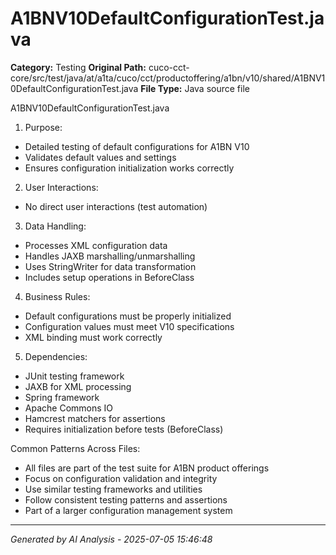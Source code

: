 # A1BNV10DefaultConfigurationTest.java

**Category:** Testing
**Original Path:** cuco-cct-core/src/test/java/at/a1ta/cuco/cct/productoffering/a1bn/v10/shared/A1BNV10DefaultConfigurationTest.java
**File Type:** Java source file

A1BNV10DefaultConfigurationTest.java
1. Purpose:
- Detailed testing of default configurations for A1BN V10
- Validates default values and settings
- Ensures configuration initialization works correctly

2. User Interactions:
- No direct user interactions (test automation)

3. Data Handling:
- Processes XML configuration data
- Handles JAXB marshalling/unmarshalling
- Uses StringWriter for data transformation
- Includes setup operations in BeforeClass

4. Business Rules:
- Default configurations must be properly initialized
- Configuration values must meet V10 specifications
- XML binding must work correctly

5. Dependencies:
- JUnit testing framework
- JAXB for XML processing
- Spring framework
- Apache Commons IO
- Hamcrest matchers for assertions
- Requires initialization before tests (BeforeClass)

Common Patterns Across Files:
- All files are part of the test suite for A1BN product offerings
- Focus on configuration validation and integrity
- Use similar testing frameworks and utilities
- Follow consistent testing patterns and assertions
- Part of a larger configuration management system

---
*Generated by AI Analysis - 2025-07-05 15:46:48*
